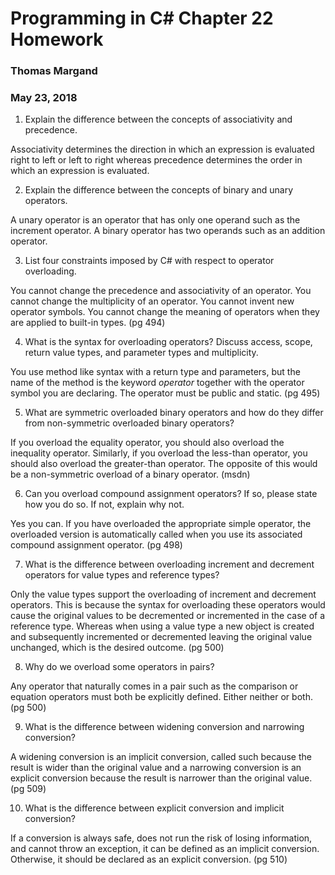 # Programming in C# Chapter 22 Homework
### Thomas Margand
### May 23, 2018


1. Explain the difference between the concepts of associativity and precedence.

Associativity determines the direction in which an expression is evaluated right to left or left to right whereas precedence determines the order in which an expression is evaluated.

2. Explain the difference between the concepts of binary and unary operators.

A unary operator is an operator that has only one operand such as the increment operator.  A binary operator has two operands such as an addition operator.

3. List four constraints imposed by C# with respect to operator overloading.

You cannot change the precedence and associativity of an operator.
You cannot change the multiplicity of an operator.
You cannot invent new operator symbols.
You cannot change the meaning of operators when they are applied to built-in types.
(pg 494)

4. What is the syntax for overloading operators? Discuss access, scope, return value types, and parameter
types and multiplicity.

You use method like syntax with a return type and parameters, but the name of the method is the keyword *operator* together with the operator symbol you are declaring. The operator must be public and static. (pg 495)

5. What are symmetric overloaded binary operators and how do they differ from non-symmetric overloaded
binary operators?

If you overload the equality operator, you should also overload the inequality operator. Similarly, if you overload the less-than operator, you should also overload the greater-than operator.  The opposite of this would be a non-symmetric overload of a binary operator. (msdn) 

6. Can you overload compound assignment operators? If so, please state how you do so. If not, explain
why not.

Yes you can. If you have overloaded the appropriate simple operator, the overloaded version is automatically called when you use its associated compound assignment operator. (pg 498)

7. What is the difference between overloading increment and decrement operators for value types and
reference types?

Only the value types support the overloading of increment and decrement operators. This is because the syntax for overloading these operators would cause the original values to be decremented or incremented in the case of a reference type. Whereas when using a value type a new object is created and subsequently incremented or decremented leaving the original value unchanged, which is the desired outcome. (pg 500)

8. Why do we overload some operators in pairs?

Any operator that naturally comes in a pair such as the comparison or equation operators must both be explicitly defined.  Either neither or both. (pg 500)

9. What is the difference between widening conversion and narrowing conversion?

A widening conversion is an implicit conversion, called such because the result is wider than the original value and a narrowing conversion is an explicit conversion because the result is narrower than the original value. (pg 509)

10. What is the difference between explicit conversion and implicit conversion?

If a conversion is always safe, does not run the risk of losing information, and cannot throw an exception, it can be defined as an implicit conversion. Otherwise, it should be declared as an explicit conversion. (pg 510)

